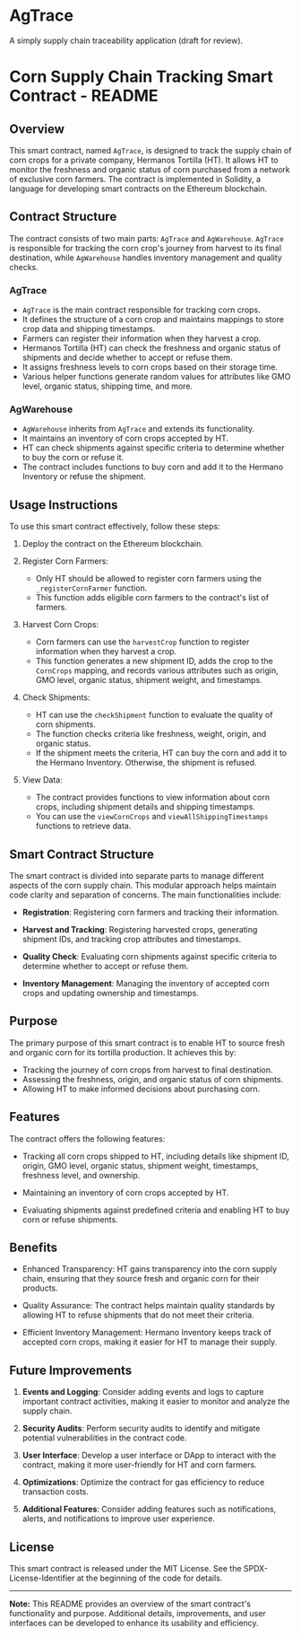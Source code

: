 # AgTrace
A simply supply chain traceability application (draft for review).
# Corn Supply Chain Tracking Smart Contract - README

## Overview

This smart contract, named `AgTrace`, is designed to track the supply chain of corn crops for a private company, Hermanos Tortilla (HT). It allows HT to monitor the freshness and organic status of corn purchased from a network of exclusive corn farmers. The contract is implemented in Solidity, a language for developing smart contracts on the Ethereum blockchain.

## Contract Structure

The contract consists of two main parts: `AgTrace` and `AgWarehouse`. `AgTrace` is responsible for tracking the corn crop's journey from harvest to its final destination, while `AgWarehouse` handles inventory management and quality checks.

### AgTrace

- `AgTrace` is the main contract responsible for tracking corn crops.
- It defines the structure of a corn crop and maintains mappings to store crop data and shipping timestamps.
- Farmers can register their information when they harvest a crop.
- Hermanos Tortilla (HT) can check the freshness and organic status of shipments and decide whether to accept or refuse them.
- It assigns freshness levels to corn crops based on their storage time.
- Various helper functions generate random values for attributes like GMO level, organic status, shipping time, and more.

### AgWarehouse

- `AgWarehouse` inherits from `AgTrace` and extends its functionality.
- It maintains an inventory of corn crops accepted by HT.
- HT can check shipments against specific criteria to determine whether to buy the corn or refuse it.
- The contract includes functions to buy corn and add it to the Hermano Inventory or refuse the shipment.

## Usage Instructions

To use this smart contract effectively, follow these steps:

1. Deploy the contract on the Ethereum blockchain.

2. Register Corn Farmers:
   - Only HT should be allowed to register corn farmers using the `_registerCornFarmer` function.
   - This function adds eligible corn farmers to the contract's list of farmers.

3. Harvest Corn Crops:
   - Corn farmers can use the `harvestCrop` function to register information when they harvest a crop.
   - This function generates a new shipment ID, adds the crop to the `CornCrops` mapping, and records various attributes such as origin, GMO level, organic status, shipment weight, and timestamps.

4. Check Shipments:
   - HT can use the `checkShipment` function to evaluate the quality of corn shipments.
   - The function checks criteria like freshness, weight, origin, and organic status.
   - If the shipment meets the criteria, HT can buy the corn and add it to the Hermano Inventory. Otherwise, the shipment is refused.

5. View Data:
   - The contract provides functions to view information about corn crops, including shipment details and shipping timestamps.
   - You can use the `viewCornCrops` and `viewAllShippingTimestamps` functions to retrieve data.

## Smart Contract Structure

The smart contract is divided into separate parts to manage different aspects of the corn supply chain. This modular approach helps maintain code clarity and separation of concerns. The main functionalities include:

- **Registration**: Registering corn farmers and tracking their information.

- **Harvest and Tracking**: Registering harvested crops, generating shipment IDs, and tracking crop attributes and timestamps.

- **Quality Check**: Evaluating corn shipments against specific criteria to determine whether to accept or refuse them.

- **Inventory Management**: Managing the inventory of accepted corn crops and updating ownership and timestamps.

## Purpose

The primary purpose of this smart contract is to enable HT to source fresh and organic corn for its tortilla production. It achieves this by:

- Tracking the journey of corn crops from harvest to final destination.
- Assessing the freshness, origin, and organic status of corn shipments.
- Allowing HT to make informed decisions about purchasing corn.

## Features

The contract offers the following features:

- Tracking all corn crops shipped to HT, including details like shipment ID, origin, GMO level, organic status, shipment weight, timestamps, freshness level, and ownership.

- Maintaining an inventory of corn crops accepted by HT.

- Evaluating shipments against predefined criteria and enabling HT to buy corn or refuse shipments.

## Benefits

- Enhanced Transparency: HT gains transparency into the corn supply chain, ensuring that they source fresh and organic corn for their products.

- Quality Assurance: The contract helps maintain quality standards by allowing HT to refuse shipments that do not meet their criteria.

- Efficient Inventory Management: Hermano Inventory keeps track of accepted corn crops, making it easier for HT to manage their supply.

## Future Improvements

1. **Events and Logging**: Consider adding events and logs to capture important contract activities, making it easier to monitor and analyze the supply chain.

2. **Security Audits**: Perform security audits to identify and mitigate potential vulnerabilities in the contract code.

3. **User Interface**: Develop a user interface or DApp to interact with the contract, making it more user-friendly for HT and corn farmers.

4. **Optimizations**: Optimize the contract for gas efficiency to reduce transaction costs.

5. **Additional Features**: Consider adding features such as notifications, alerts, and notifications to improve user experience.

## License

This smart contract is released under the MIT License. See the SPDX-License-Identifier at the beginning of the code for details.

---

**Note:** This README provides an overview of the smart contract's functionality and purpose. Additional details, improvements, and user interfaces can be developed to enhance its usability and efficiency.
